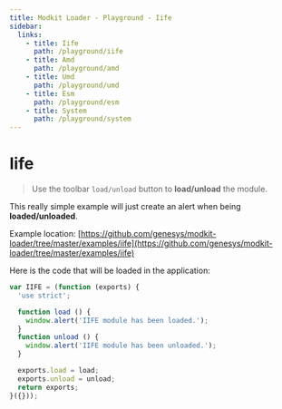 ```yaml
---
title: Modkit Loader - Playground - Iife
sidebar:
  links:
    - title: Iife
      path: /playground/iife
    - title: Amd
      path: /playground/amd
    - title: Umd
      path: /playground/umd
    - title: Esm
      path: /playground/esm
    - title: System
      path: /playground/system
---
```

<pg-main name="iife"></pg-main>

# Iife

> Use the toolbar `load/unload` button to **load/unload** the module.

This really simple example will just create an alert when being **loaded/unloaded**.

Example location: [https://github.com/genesys/modkit-loader/tree/master/examples/iife](https://github.com/genesys/modkit-loader/tree/master/examples/iife)

Here is the code that will be loaded in the application:

``` javascript
var IIFE = (function (exports) {
  'use strict';

  function load () {
    window.alert('IIFE module has been loaded.');
  }
  function unload () {
    window.alert('IIFE module has been unloaded.');
  }

  exports.load = load;
  exports.unload = unload;
  return exports;
}({}));
```
